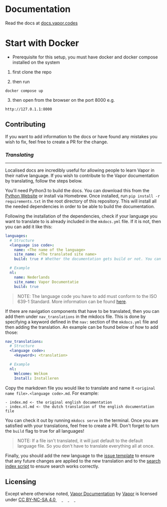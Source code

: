 # Documentation

Read the docs at [docs.vapor.codes](https://docs.vapor.codes)

# Start with Docker 
* Prerequisite for this setup, you must have docker and docker compose installed on the system 

1. first clone the repo 

2. then run 
```
docker compose up 
```
3. then open from the browser on the port 8000 
e.g.  
```
http://127.0.1.1:8000
```

## Contributing

If you want to add information to the docs or have found any mistakes you wish to fix, feel free to create a PR  for the change.

### *Translating*
---

Localised docs are incredibly useful for allowing people to learn Vapor in their native language. If you wish to contribute to the Vapor documentation by translating, follow the steps below.

You'll need Python3 to build the docs. You can download this from the [Python Website](https://www.python.org/download/releases/3.0/) or install via Homebrew. Once installed, run `pip install -r requirements.txt` in the root directory of this repository. This will install all the needed dependencies in order to be able to build the documentation.  

Following the installation of the dependencies, check if your language you want to translate to is already included in the `mkdocs.yml` file. If it is not, then you can add it like this:
```yaml
languages:
  # Structure
  <language iso code>:
    name: <The name of the language>
    site_name: <The translated site name>
    build: true # Whether the documentation gets build or not. You can disable this if you don't want to build your language or want to temporarily disable other languages

  # Example
  nl:
    name: Nederlands
    site_name: Vapor Documentatie
    build: true
```
> NOTE: The language code you have to add must conform to the ISO 639-1 Standard. More information can be found [here](https://en.wikipedia.org/wiki/List_of_ISO_639-1_codes).

If there are navigation components that have to be translated, then you can add them under `nav_translations` in the mkdocs file. This is done by specifying a keyword defined in the `nav:` section of the `mkdocs.yml` file and then adding the translation. An example can be found below of how to add those:
```yaml
nav_translations:
  # Structure
  <language code>:
    <keyword>: <translation>

  # Example
  nl:
    Welcome: Welkom
    Install: Installeren
```

Copy the markdown file you would like to translate and name it `<original name file>.<language code>.md`. 
For example:
```
- index.md <- the original english documentation
- index.nl.md <- the dutch translation of the english documentation file
```

You can check it out by running `mkdocs serve` in the terminal. Once you are satisfied with your translations, feel free to create a PR. Don't forget to turn the `build` flag to true for all languages!

> NOTE: If a file isn't translated, it will just default to the default language file. So you don't have to translate everything all at once.

Finally, you should add the new language to the [issue template](https://github.com/vapor/docs/blob/main/.github/translation_needed.description.leaf) to ensure that any future changes are applied to the new translation and to the [search index script](https://github.com/vapor/docs/blob/main/fixSearchIndex.swift) to ensure search works correctly.

## Licensing

<p xmlns:cc="http://creativecommons.org/ns#" xmlns:dct="http://purl.org/dc/terms/">
Except where otherwise noted, <a property="dct:title" rel="cc:attributionURL" href="https://github.com/vapor/docs">Vapor Documentation</a> by <a rel="cc:attributionURL dct:creator" property="cc:attributionName" href="https://vapor.codes">Vapor</a> is licensed under <a href="http://creativecommons.org/licenses/by-nc-sa/4.0/" rel="license noopener noreferrer">CC BY-NC-SA 4.0 <img style="height: 16px;" src="https://mirrors.creativecommons.org/presskit/icons/cc.svg"> <img style="height: 16px" src="https://mirrors.creativecommons.org/presskit/icons/by.svg"> <img style="height: 16px" src="https://mirrors.creativecommons.org/presskit/icons/nc.svg"> <img style="height: 16px;" src="https://mirrors.creativecommons.org/presskit/icons/sa.svg"></a>
</p>
 
